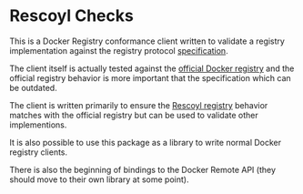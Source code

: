 # Rescoyl Checks

This is a Docker Registry conformance client written to validate a registry
implementation against the registry protocol
[specification](https://docs.docker.com/reference/api/hub_registry_spec/).

The client itself is actually tested against the [official Docker
registry](https://github.com/docker/docker-registry) and the official registry
behavior is more important that the specification which can be outdated.

The client is written primarily to ensure the [Rescoyl
registry](https://github.com/docker/docker-registry) behavior matches with the
official registry but can be used to validate other implementions.

It is also possible to use this package as a library to write normal Docker
registry clients.

There is also the beginning of bindings to the Docker Remote API (they should
move to their own library at some point).

